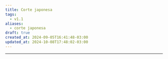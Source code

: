 ```yaml
---
title: Corte japonesa
tags:
  - v1.1
aliases:
  - corte japonesa
draft: true
created_at: 2024-09-05T16:41:48-03:00
updated_at: 2024-10-08T17:48:02-03:00
---
```



---

